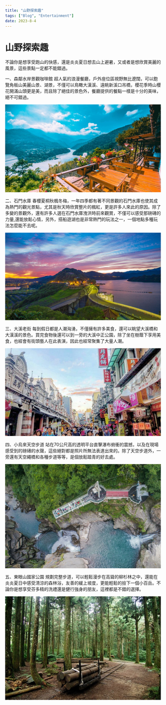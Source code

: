 ```yaml
---
title: "山野探索趣"
tags: ["Blog", "Entertainment"]
date: 2023-8-4
---
```

# 山野探索趣


不論你是想享受跑山的快感，還是炎炎夏日想去山上避暑，又或者是想欣賞美麗的風景，這些景點一定都不能錯過。



一、森鄰水岸景觀咖啡館
超人氣的浪漫餐廳，戶外座位區視野無比遼闊，可以飽覽角板山美麗山景、湖景，不僅可以鳥瞰大漢溪、遠眺新溪口吊橋，櫻花季時山櫻花開滿山頭更是美，而且除了絕佳的景色外，餐廳提供的餐點一樣是十分的美味，絕不可錯過。

![Image](https://raw.githubusercontent.com/NCU-FRESH/2024-blog/main/images/20240717_205428_image.jpg)



二、石門水庫
春櫻夏桐秋楓冬梅，一年四季都有著不同景觀的石門水庫也使其成為熱門的觀光景點，尤其是秋天時欣賞整片的楓紅，更是許多人來此的原因。除了多變的景觀外，還有許多人選在石門水庫洩洪時前來觀賞，不僅可以感受那磅礡的力量,還能放鬆心情，另外，搭船遊湖也是非常熱門的玩法之一，一個地點多種玩法怎麼能不去呢。

![Image](https://raw.githubusercontent.com/NCU-FRESH/2024-blog/main/images/20240717_205431_image.jpg)



三、大溪老街
每到假日都是人潮洶湧，不僅擁有許多美食，還可以眺望大溪橋和大漢溪的景色。買完食物後還可以到一旁的大溪中正公園，除了坐在樹蔭下享用美食，也經會有街頭藝人在此表演，因此也經常聚集了大量人潮。

![Image](https://raw.githubusercontent.com/NCU-FRESH/2024-blog/main/images/20240717_205433_image.jpg)



四、小烏來天空步道
站在70公尺高的透明平台直擊瀑布俯衝的震撼，以及在現場感受到的磅礡的水聲，這些絕對都是照片所無法表達出來的。除了天空步道外，一旁還有天空繩橋和各種步道等等，是個放鬆踏青的好去處。

![Image](https://raw.githubusercontent.com/NCU-FRESH/2024-blog/main/images/20240717_205436_image.jpg)



五、東眼山國家公園
規劃完整步道，可以輕鬆漫步在高聳的柳杉林之中，還能在炎炎夏日中感受清涼的森林浴，友善的緩上坡度，更能輕鬆的撿下一個小百岳。不論你是想享受芬多精的洗禮還是健行強身的朋友，這裡都是不錯的選擇。

![Image](https://raw.githubusercontent.com/NCU-FRESH/2024-blog/main/images/20240717_205438_image.jpg)



